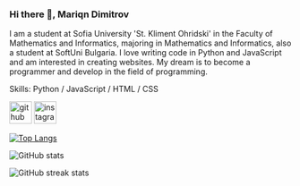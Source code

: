 ### Hi there 👋, Mariqn Dimitrov
I am a student at Sofia University 'St. Kliment Ohridski' in the Faculty of Mathematics and Informatics, majoring in Mathematics and Informatics, also a student at SoftUni Bulgaria. I love writing code in Python and JavaScript and am interested in creating websites. My dream is to become a programmer and develop in the field of programming.

Skills: Python / JavaScript / HTML / CSS



[<img src='https://cdn.jsdelivr.net/npm/simple-icons@3.0.1/icons/github.svg' alt='github' height='40'>](https://github.com/MariqnDimitrov)  [<img src='https://cdn.jsdelivr.net/npm/simple-icons@3.0.1/icons/instagram.svg' alt='instagram' height='40'>](https://www.instagram.com/mariqndimitrovv/)  

[![Top Langs](https://github-readme-stats.vercel.app/api/top-langs/?username=MariqnDimitrov)](https://github.com/anuraghazra/github-readme-stats)

![GitHub stats](https://github-readme-stats.vercel.app/api?username=MariqnDimitrov&show_icons=true)  

![GitHub streak stats](https://streak-stats.demolab.com/?user=MariqnDimitrov)  

